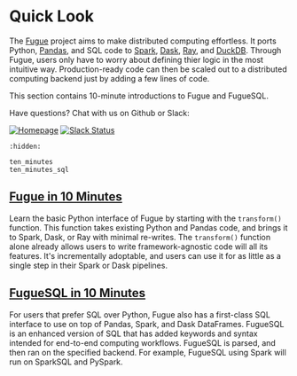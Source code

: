 # Quick Look

The [Fugue](https://github.com/fugue-project/fugue) project aims to make distributed computing effortless. It ports Python, [Pandas](https://pandas.pydata.org/docs/), and SQL code to [Spark](https://spark.apache.org/docs/latest/api/python/), [Dask](https://docs.dask.org/en/stable/), [Ray](https://docs.ray.io/en/latest/index.html), and [DuckDB](https://duckdb.org/docs/). Through Fugue, users only have to worry about defining thier logic in the most intuitive way. Production-ready code can then be scaled out to a distributed computing backend just by adding a few lines of code.

This section contains 10-minute introductions to Fugue and FugueSQL. 

Have questions? Chat with us on Github or Slack:

[![Homepage](https://img.shields.io/badge/fugue-source--code-red?logo=github)](https://github.com/fugue-project/fugue)
[![Slack Status](https://img.shields.io/badge/slack-join_chat-white.svg?logo=slack&style=social)](http://slack.fugue.ai)


```{toctree}
:hidden:

ten_minutes
ten_minutes_sql
```

## [Fugue in 10 Minutes](ten_minutes.ipynb)
Learn the basic Python interface of Fugue by starting with the `transform()` function. This function takes existing Python and Pandas code, and brings it to Spark, Dask, or Ray with minimal re-writes. The `transform()` function alone already allows users to write framework-agnostic code will all its features. It's incrementally adoptable, and users can use it for as little as a single step in their Spark or Dask pipelines.

## [FugueSQL in 10 Minutes](ten_minutes_sql.ipynb)
For users that prefer SQL over Python, Fugue also has a first-class SQL interface to use on top of Pandas, Spark, and Dask DataFrames. FugueSQL is an enhanced version of SQL that has added keywords and syntax intended for end-to-end computing workflows. FugueSQL is parsed, and then ran on the specified backend. For example, FugueSQL using Spark will run on SparkSQL and PySpark.